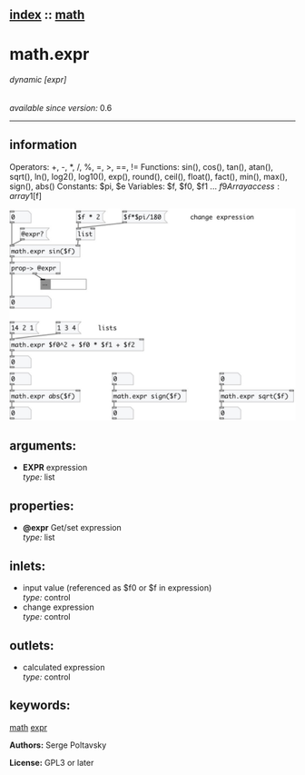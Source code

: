[index](index.html) :: [math](category_math.html)
---

# math.expr

###### dynamic [expr]

*available since version:* 0.6

---


## information
Operators: +, -, *, /, %, =, &gt;, ==, != Functions: sin(), cos(), tan(), atan(), sqrt(), ln(), log2(), log10(), exp(), round(), ceil(), float(), fact(), min(), max(), sign(), abs() Constants: $pi, $e Variables: $f, $f0, $f1 ... $f9 Array access: array1[$f]


[![example](../examples/img/math.expr.jpg)](../examples/pd/math.expr.pd)



## arguments:

* **EXPR**
expression<br>
_type:_ list<br>





## properties:

* **@expr** 
Get/set expression<br>
_type:_ list<br>



## inlets:

* input value (referenced as $f0 or $f in expression)<br>
_type:_ control
* change expression<br>
_type:_ control



## outlets:

* calculated expression<br>
_type:_ control



## keywords:

[math](keywords/math.html)
[expr](keywords/expr.html)






**Authors:** Serge Poltavsky




**License:** GPL3 or later





